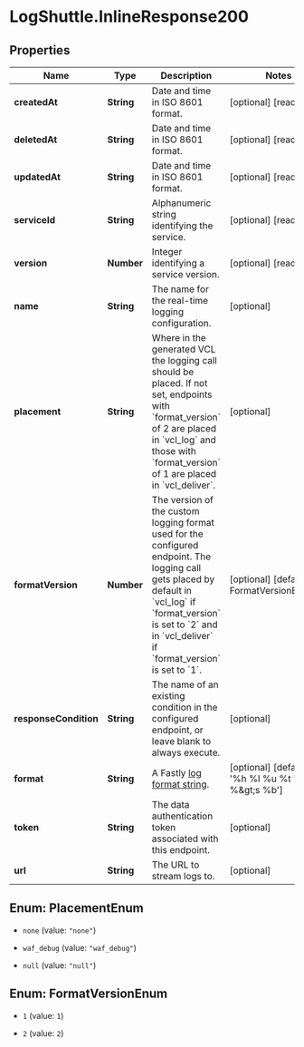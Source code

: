 # LogShuttle.InlineResponse200

## Properties

Name | Type | Description | Notes
------------ | ------------- | ------------- | -------------
**createdAt** | **String** | Date and time in ISO 8601 format. | [optional] [readonly] 
**deletedAt** | **String** | Date and time in ISO 8601 format. | [optional] [readonly] 
**updatedAt** | **String** | Date and time in ISO 8601 format. | [optional] [readonly] 
**serviceId** | **String** | Alphanumeric string identifying the service. | [optional] [readonly] 
**version** | **Number** | Integer identifying a service version. | [optional] [readonly] 
**name** | **String** | The name for the real-time logging configuration. | [optional] 
**placement** | **String** | Where in the generated VCL the logging call should be placed. If not set, endpoints with &#x60;format_version&#x60; of 2 are placed in &#x60;vcl_log&#x60; and those with &#x60;format_version&#x60; of 1 are placed in &#x60;vcl_deliver&#x60;.  | [optional] 
**formatVersion** | **Number** | The version of the custom logging format used for the configured endpoint. The logging call gets placed by default in &#x60;vcl_log&#x60; if &#x60;format_version&#x60; is set to &#x60;2&#x60; and in &#x60;vcl_deliver&#x60; if &#x60;format_version&#x60; is set to &#x60;1&#x60;.   | [optional] [default to FormatVersionEnum.2]
**responseCondition** | **String** | The name of an existing condition in the configured endpoint, or leave blank to always execute. | [optional] 
**format** | **String** | A Fastly [log format string](https://docs.fastly.com/en/guides/custom-log-formats). | [optional] [default to &#39;%h %l %u %t &quot;%r&quot; %&amp;gt;s %b&#39;]
**token** | **String** | The data authentication token associated with this endpoint. | [optional] 
**url** | **String** | The URL to stream logs to. | [optional] 



## Enum: PlacementEnum


* `none` (value: `"none"`)

* `waf_debug` (value: `"waf_debug"`)

* `null` (value: `"null"`)





## Enum: FormatVersionEnum


* `1` (value: `1`)

* `2` (value: `2`)




